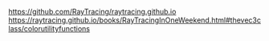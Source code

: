 https://github.com/RayTracing/raytracing.github.io
https://raytracing.github.io/books/RayTracingInOneWeekend.html#thevec3class/colorutilityfunctions